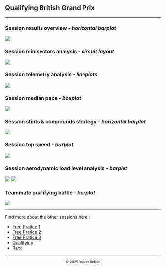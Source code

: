 ## Qualifying British Grand Prix

---

### Session results overview - *horizontal barplot*

<img src="/output/2022-07-03_British_Grand_Prix/qualifying_results_overview_white.png?raw=true"/>

### Session minisectors analysis - *circuit layout*

<img src="/output/2022-07-03_British_Grand_Prix/qualifying_minisectors_analysis_white.png?raw=true"/>

### Session telemetry analysis - *lineplots*

<img src="/output/2022-07-03_British_Grand_Prix/qualifying_telemetry_analysis_white.png?raw=true"/>

### Session median pace - *boxplot*

<img src="/output/2022-07-03_British_Grand_Prix/qualifying_median_pace_white.png?raw=true"/>

### Session stints & compounds strategy - *horizontal barplot*

<img src="/output/2022-07-03_British_Grand_Prix/qualifying_stints_compounds_stategy_white.png?raw=true"/>

### Session top speed - *barplot*

<img src="/output/2022-07-03_British_Grand_Prix/topspeed_qualifying_white.png?raw=true"/>

### Session aerodynamic load level analysis - *barplot*

<img src="/output/2022-07-03_British_Grand_Prix/qualifying_maximum_throttle_white.png?raw=true"/>

<img src="/output/2022-07-03_British_Grand_Prix/qualifying_speed_ratio_white.png?raw=true"/>

### Teammate qualifying battle - *barplot*

<img src="/output/2022-07-03_British_Grand_Prix/teammates_qualifying_battle_white.png?raw=true"/>

--- 

Find more about the other sessions here :
  - [Free Pratice 1](/page/FP1/2022-07-03_British_Grand_Prix)  
  - [Free Pratice 2](/page/FP2/2022-07-03_British_Grand_Prix) 
  - [Free Pratice 3](/page/FP3/2022-07-03_British_Grand_Prix)
  - [Qualifying](/page/Qualifying/2022-07-03_British_Grand_Prix) 
  - [Race](/page/Race/2022-07-03_British_Grand_Prix)

---

<div style="text-align: center">
  <p style="font-size:11px">&copy; 2025 Yoann Betton</p>
</div>

<!-- ---

<p style="font-size:11px">Page generated from <a href="https://github.com/yoannbtn/yoannbtn.github.io">github.com/yoannbtn</a>.</p> -->